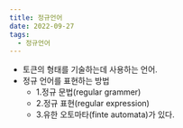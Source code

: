 ```yaml
---
title: 정규언어
date: 2022-09-27
tags:
  - 정규언어
---
```


- 토큰의 형태를 기술하는데 사용하는 언어.
- 정규 언어를 표현하는 방법
	- 1.정규 문법(regular grammer)
	- 2.정규 표현(regular expression)
	- 3.유한 오토마타(finte automata)가 있다.